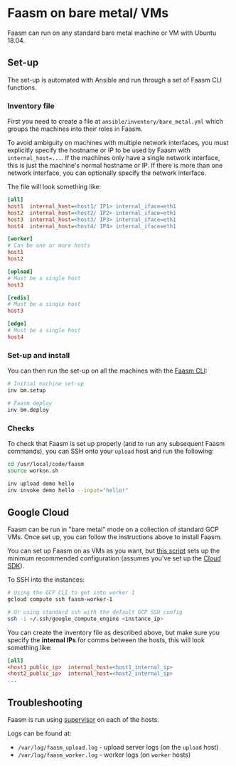 # Faasm on bare metal/ VMs

Faasm can run on any standard bare metal machine or VM with Ubuntu 18.04. 

## Set-up

The set-up is automated with Ansible and run through a set of Faasm CLI functions. 

### Inventory file

First you need to create a file at `ansible/inventory/bare_metal.yml` which groups the 
machines into their roles in Faasm.

To avoid ambiguity on machines with multiple network interfaces, you must explicitly 
specify the hostname or IP to be used by Faasm with `internal_host=...`. If the 
machines only have a single network interface, this is just the machine's normal 
hostname or IP. If there is more than one network interface, you can optionally specify 
the network interface.

The file will look something like:

```ini
[all]
host1  internal_host=<host1/ IP1> internal_iface=eth1
host2  internal_host=<host2/ IP2> internal_iface=eth1
host3  internal_host=<host3/ IP3> internal_iface=eth1
host4  internal_host=<host4/ IP4> internal_iface=eth1

[worker]
# Can be one or more hosts
host1
host2

[upload]
# Must be a single host
host3

[redis]
# Must be a single host
host3

[edge]
# Must be a single host
host4
```

### Set-up and install

You can then run the set-up on all the machines with the [Faasm CLI](setup.md):

```bash
# Initial machine set-up
inv bm.setup

# Faasm deploy
inv bm.deploy
```

### Checks

To check that Faasm is set up properly (and to run any subsequent Faasm commands),
you can SSH onto your `upload` host and run the following:

```bash
cd /usr/local/code/faasm
source workon.sh

inv upload demo hello
inv invoke demo hello --input="hello!"
```

## Google Cloud 

Faasm can be run in "bare metal" mode on a collection of standard GCP VMs. Once 
set up, you can follow the instructions above to install Faasm.

You can set up Faasm on as VMs as you want, but [this script](../bin/gcp_minimal.sh)
sets up the minimum recommended configuration (assumes you've set up the 
[Cloud SDK](https://cloud.google.com/sdk)).

To SSH into the instances:

```bash
# Using the GCP CLI to get into worker 1
gcloud compute ssh faasm-worker-1

# Or using standard ssh with the default GCP SSH config
ssh -i ~/.ssh/google_compute_engine <instance_ip>
```

You can create the inventory file as described above, but make sure you specify the 
**internal IPs** for comms between the hosts, this will look something like:

```ini
[all]
<host1_public_ip>  internal_host=<host1_internal_ip>
<host2_public_ip>  internal_host=<host2_internal_ip>
...  
```

## Troubleshooting

Faasm is run using [supervisor](https://github.com/Supervisor/supervisor) on each 
of the hosts. 

Logs can be found at:

- `/var/log/faasm_upload.log` - upload server logs (on the `upload` host)
- `/var/log/faasm_worker.log` - worker logs (on `worker` hosts)

